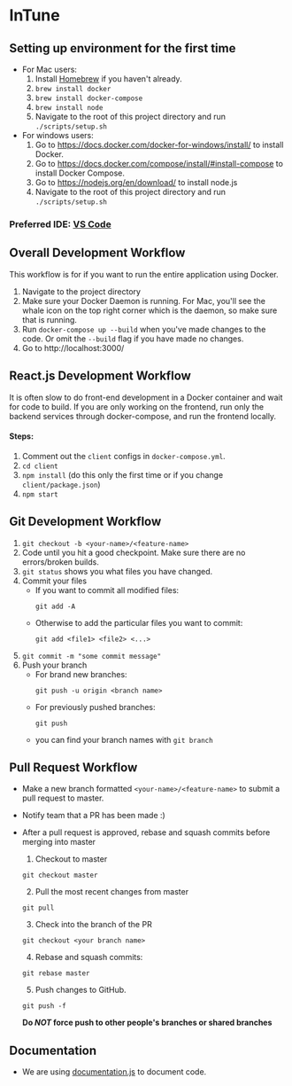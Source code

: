 # InTune

## Setting up environment for the first time
* For Mac users:
  1. Install [Homebrew](https://brew.sh/) if you haven't already. 
  2. `brew install docker`
  3. `brew install docker-compose`
  4. `brew install node`
  5. Navigate to the root of this project directory and run `./scripts/setup.sh`
* For windows users:
  1. Go to https://docs.docker.com/docker-for-windows/install/ to install Docker.
  2. Go to https://docs.docker.com/compose/install/#install-compose to install Docker Compose.
  3. Go to https://nodejs.org/en/download/ to install node.js
  4. Navigate to the root of this project directory and run `./scripts/setup.sh`
### Preferred IDE: [VS Code](https://code.visualstudio.com/)


## Overall Development Workflow
This workflow is for if you want to run the entire application using Docker.
1. Navigate to the project directory
2. Make sure your Docker Daemon is running. For Mac, you'll see the whale icon on the top right corner which is the daemon, so make sure that is running.
3. Run `docker-compose up --build` when you've made changes to the code. Or omit the `--build` flag if you have made no changes.
4. Go to http://localhost:3000/

## React.js Development Workflow
It is often slow to do front-end development in a Docker container and wait for code to build. If you are only working on the frontend, run only the backend services through docker-compose, and run the frontend locally.
#### Steps:
1. Comment out the `client` configs in `docker-compose.yml`.
2. `cd client`
3. `npm install` (do this only the first time or if you change `client/package.json`)
4. `npm start`

## Git Development Workflow
1. `git checkout -b <your-name>/<feature-name>`
2. Code until you hit a good checkpoint. Make sure there are no errors/broken builds.
3. `git status` shows you what files you have changed.
4. Commit your files
    * If you want to commit all modified files:
      ```
      git add -A
      ```
    * Otherwise to add the particular files you want to commit:
      ```
      git add <file1> <file2> <...>
      ```
5. `git commit -m "some commit message"`
6. Push your branch
    * For brand new branches:
      ```
      git push -u origin <branch name>
      ```
    * For previously pushed branches:
      ```
      git push
      ```
    * you can find your branch names with `git branch` 

## Pull Request Workflow
* Make a new branch formatted `<your-name>/<feature-name>` to submit a pull request to master.
* Notify team that a PR has been made :)
* After a pull request is approved, rebase and squash commits before merging into master
    1. Checkout to master
    
    ```shell
    git checkout master
    ```
    2. Pull the most recent changes from master
    
    ```shell
    git pull
    ```

    3. Check into the branch of the PR

    ```shell
    git checkout <your branch name>
    ```

    4. Rebase and squash commits:

    ```shell
    git rebase master
    ```

    5. Push changes to GitHub.

    ```shell
    git push -f
    ```
    **Do _NOT_ force push to other people's branches or shared branches**

## Documentation
* We are using [documentation.js](https://github.com/documentationjs/documentation) to document code.
